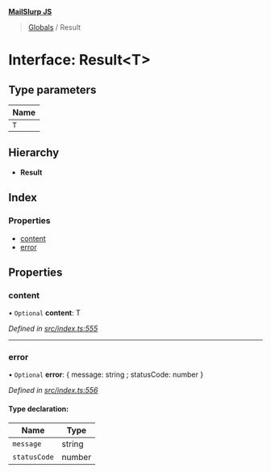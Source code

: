 **[MailSlurp JS](../README.md)**

> [Globals](../README.md) / Result

# Interface: Result\<T>

## Type parameters

Name |
------ |
`T` |

## Hierarchy

* **Result**

## Index

### Properties

* [content](result.md#content)
* [error](result.md#error)

## Properties

### content

• `Optional` **content**: T

*Defined in [src/index.ts:555](https://github.com/mailslurp/mailslurp-client/blob/aa918cc/src/index.ts#L555)*

___

### error

• `Optional` **error**: { message: string ; statusCode: number  }

*Defined in [src/index.ts:556](https://github.com/mailslurp/mailslurp-client/blob/aa918cc/src/index.ts#L556)*

#### Type declaration:

Name | Type |
------ | ------ |
`message` | string |
`statusCode` | number |
